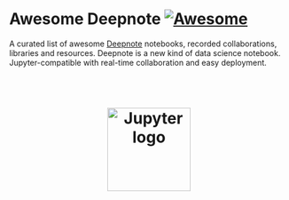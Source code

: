 # Awesome Deepnote [![Awesome](https://awesome.re/badge.svg)](https://awesome.re)

A curated list of awesome [Deepnote](http://deepnote.com) notebooks, recorded collaborations, libraries and resources. Deepnote is a new kind of data science notebook. Jupyter-compatible with real-time collaboration and easy deployment.

<h1 align="center" style="border-bottom: 0px;">
	<br>
	<img width="150" src="https://deepnote.com/static/landing/logo.svg" alt="Jupyter logo">
	<br>
  <br>
</h1>
<br>
